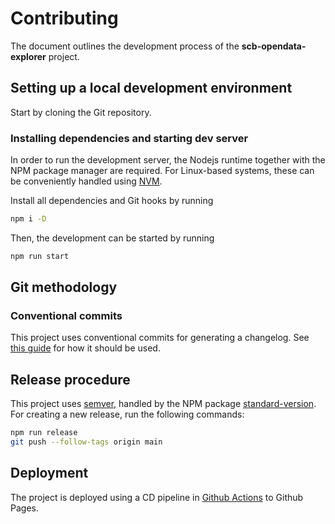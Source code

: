 # Contributing

The document outlines the development process of the **scb-opendata-explorer**
project.

## Setting up a local development environment

Start by cloning the Git repository.

### Installing dependencies and starting dev server

In order to run the development server, the Nodejs runtime together with the NPM
package manager are required. For Linux-based systems, these can be conveniently
handled using [NVM](https://github.com/nvm-sh/nvm).

Install all dependencies and Git hooks by running

```sh
npm i -D
```

Then, the development can be started by running

```sh
npm run start
```

## Git methodology

### Conventional commits

This project uses conventional commits for generating a changelog. See
[this guide](https://daily-dev-tips.com/posts/git-basics-conventional-commits/)
for how it should be used.

## Release procedure

This project uses [semver](https://semver.org/), handled by the NPM package
[standard-version](https://www.npmjs.com/package/standard-version). For creating
a new release, run the following commands:

```sh
npm run release
git push --follow-tags origin main
```

## Deployment

The project is deployed using a CD pipeline in
[Github Actions](https://docs.github.com/en/actions) to Github Pages.
